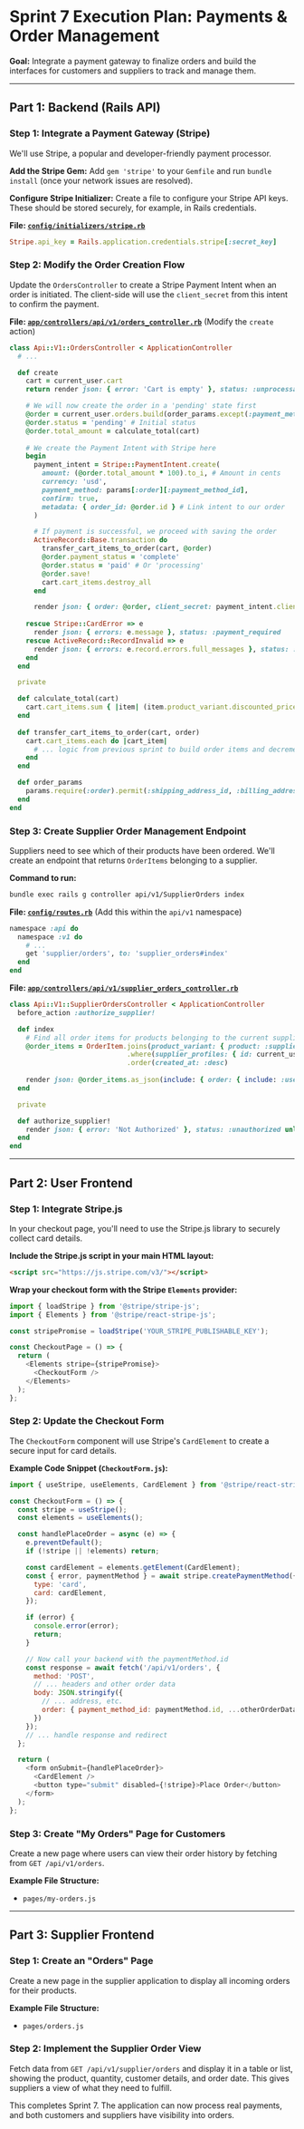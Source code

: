 # Sprint 7 Execution Plan: Payments & Order Management

**Goal:** Integrate a payment gateway to finalize orders and build the interfaces for customers and suppliers to track and manage them.

---

## Part 1: Backend (Rails API)

### Step 1: Integrate a Payment Gateway (Stripe)
We'll use Stripe, a popular and developer-friendly payment processor.

**Add the Stripe Gem:**
Add `gem 'stripe'` to your `Gemfile` and run `bundle install` (once your network issues are resolved).

**Configure Stripe Initializer:**
Create a file to configure your Stripe API keys. These should be stored securely, for example, in Rails credentials.

**File: [`config/initializers/stripe.rb`](config/initializers/stripe.rb)**
```ruby
Stripe.api_key = Rails.application.credentials.stripe[:secret_key]
```

### Step 2: Modify the Order Creation Flow
Update the `OrdersController` to create a Stripe Payment Intent when an order is initiated. The client-side will use the `client_secret` from this intent to confirm the payment.

**File: [`app/controllers/api/v1/orders_controller.rb`](app/controllers/api/v1/orders_controller.rb)** (Modify the `create` action)
```ruby
class Api::V1::OrdersController < ApplicationController
  # ...

  def create
    cart = current_user.cart
    return render json: { error: 'Cart is empty' }, status: :unprocessable_entity if cart.cart_items.empty?

    # We will now create the order in a 'pending' state first
    @order = current_user.orders.build(order_params.except(:payment_method_id))
    @order.status = 'pending' # Initial status
    @order.total_amount = calculate_total(cart)
    
    # We create the Payment Intent with Stripe here
    begin
      payment_intent = Stripe::PaymentIntent.create(
        amount: (@order.total_amount * 100).to_i, # Amount in cents
        currency: 'usd',
        payment_method: params[:order][:payment_method_id],
        confirm: true,
        metadata: { order_id: @order.id } # Link intent to our order
      )

      # If payment is successful, we proceed with saving the order
      ActiveRecord::Base.transaction do
        transfer_cart_items_to_order(cart, @order)
        @order.payment_status = 'complete'
        @order.status = 'paid' # Or 'processing'
        @order.save!
        cart.cart_items.destroy_all
      end

      render json: { order: @order, client_secret: payment_intent.client_secret }, status: :created
    
    rescue Stripe::CardError => e
      render json: { errors: e.message }, status: :payment_required
    rescue ActiveRecord::RecordInvalid => e
      render json: { errors: e.record.errors.full_messages }, status: :unprocessable_entity
    end
  end

  private

  def calculate_total(cart)
    cart.cart_items.sum { |item| (item.product_variant.discounted_price || item.product_variant.price) * item.quantity }
  end
  
  def transfer_cart_items_to_order(cart, order)
    cart.cart_items.each do |cart_item|
      # ... logic from previous sprint to build order items and decrement stock
    end
  end

  def order_params
    params.require(:order).permit(:shipping_address_id, :billing_address_id, :shipping_method, :payment_method_id)
  end
end
```

### Step 3: Create Supplier Order Management Endpoint
Suppliers need to see which of their products have been ordered. We'll create an endpoint that returns `OrderItems` belonging to a supplier.

**Command to run:**
```bash
bundle exec rails g controller api/v1/SupplierOrders index
```
**File: [`config/routes.rb`](config/routes.rb)** (Add this within the `api/v1` namespace)
```ruby
namespace :api do
  namespace :v1 do
    # ...
    get 'supplier/orders', to: 'supplier_orders#index'
  end
end
```

**File: [`app/controllers/api/v1/supplier_orders_controller.rb`](app/controllers/api/v1/supplier_orders_controller.rb)**
```ruby
class Api::V1::SupplierOrdersController < ApplicationController
  before_action :authorize_supplier!

  def index
    # Find all order items for products belonging to the current supplier
    @order_items = OrderItem.joins(product_variant: { product: :supplier_profile })
                             .where(supplier_profiles: { id: current_user.supplier_profile.id })
                             .order(created_at: :desc)
    
    render json: @order_items.as_json(include: { order: { include: :user }, product_variant: { include: :product } })
  end

  private

  def authorize_supplier!
    render json: { error: 'Not Authorized' }, status: :unauthorized unless current_user.supplier?
  end
end
```

---

## Part 2: User Frontend

### Step 1: Integrate Stripe.js
In your checkout page, you'll need to use the Stripe.js library to securely collect card details.

**Include the Stripe.js script in your main HTML layout:**
```html
<script src="https://js.stripe.com/v3/"></script>
```

**Wrap your checkout form with the Stripe `Elements` provider:**
```javascript
import { loadStripe } from '@stripe/stripe-js';
import { Elements } from '@stripe/react-stripe-js';

const stripePromise = loadStripe('YOUR_STRIPE_PUBLISHABLE_KEY');

const CheckoutPage = () => {
  return (
    <Elements stripe={stripePromise}>
      <CheckoutForm />
    </Elements>
  );
};
```

### Step 2: Update the Checkout Form
The `CheckoutForm` component will use Stripe's `CardElement` to create a secure input for card details.

**Example Code Snippet (`CheckoutForm.js`):**
```javascript
import { useStripe, useElements, CardElement } from '@stripe/react-stripe-js';

const CheckoutForm = () => {
  const stripe = useStripe();
  const elements = useElements();

  const handlePlaceOrder = async (e) => {
    e.preventDefault();
    if (!stripe || !elements) return;

    const cardElement = elements.getElement(CardElement);
    const { error, paymentMethod } = await stripe.createPaymentMethod({
      type: 'card',
      card: cardElement,
    });

    if (error) {
      console.error(error);
      return;
    }

    // Now call your backend with the paymentMethod.id
    const response = await fetch('/api/v1/orders', {
      method: 'POST',
      // ... headers and other order data
      body: JSON.stringify({
        // ... address, etc.
        order: { payment_method_id: paymentMethod.id, ...otherOrderData }
      })
    });
    // ... handle response and redirect
  };

  return (
    <form onSubmit={handlePlaceOrder}>
      <CardElement />
      <button type="submit" disabled={!stripe}>Place Order</button>
    </form>
  );
};
```

### Step 3: Create "My Orders" Page for Customers
Create a new page where users can view their order history by fetching from `GET /api/v1/orders`.

**Example File Structure:**
- `pages/my-orders.js`

---

## Part 3: Supplier Frontend

### Step 1: Create an "Orders" Page
Create a new page in the supplier application to display all incoming orders for their products.

**Example File Structure:**
- `pages/orders.js`

### Step 2: Implement the Supplier Order View
Fetch data from `GET /api/v1/supplier/orders` and display it in a table or list, showing the product, quantity, customer details, and order date. This gives suppliers a view of what they need to fulfill.

This completes Sprint 7. The application can now process real payments, and both customers and suppliers have visibility into orders.
